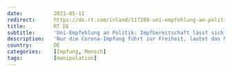 ```yaml
---
date:          2021-05-11
redirect:      https://de.rt.com/inland/117280-uni-empfehlung-an-politik-impfbereitschaft-laesst-sich-erkaufen/
title:         RT DE
subtitle:      'Uni-Empfehlung an Politik: Impfbereitschaft lässt sich durch Freiheiten und 50 Euro kaufen'
description:   'Nur die Corona-Impfung führt zur Freiheit, lautet das Mantra der Bundesregierung. Doch noch immer zögern Menschen oder wollen sich nicht impfen lassen. Was tun? Die Humboldt-Universität führte angesichts dessen eine Studie als Handlungsempfehlung für die Politik durch.'
country:       DE
categories:    [Impfung, Mensch]
tags:          [manipulation]
---
```

